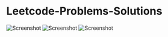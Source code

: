 # Leetcode-Problems-Solutions

![Screenshot](https://assets.leetcode.com/static_assets/others/algorithm_I.png)
![Screenshot](https://assets.leetcode.com/static_assets/others/DP_I.png)
![Screenshot](![Screenshot](https://assets.leetcode.com/static_assets/others/DP_I.png))
